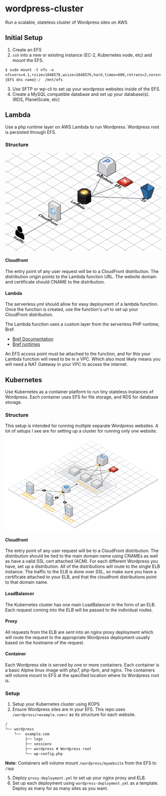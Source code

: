 # wordpress-cluster

Run a scalable, stateless cluster of Wordpress sites on AWS

## Initial Setup

1. Create an EFS
2. `ssh` into a new or existing instance (EC-2, Kubernetes node, etc) and mount the EFS.

```
$ sudo mount -t nfs -o nfsvers=4.1,rsize=1048576,wsize=1048576,hard,timeo=600,retrans=2,noresvport {EFS dns name}:/  /mnt/efs
```

3. Use SFTP or wp-cli to set up your wordpress websites inside of the EFS.
4. Create a MySQL compatible database and set up your database(s). (RDS, PlanetScale, etc)

## Lambda

Use a php runtime layer on AWS Lambda to run Wordpress. Wordpress root is persisted through EFS.

### Structure

![](docs/infra-lambda.svg)

#### Cloudfront

The entry point of any user request will be to a CloudFront distribution. The distribution origin points to the Lambda function URL. The website domain and certificate should CNAME to the distribution.

#### Lambda

The serverless.yml should allow for easy deployment of a lambda function. Once the function is created, use the function's url to set up your CloudFront distribution.

The Lambda function uses a custom layer from the serverless PHP runtime, Bref.

- [Bref Documentation](https://bref.sh/docs)
- [Bref runtimes](https://runtimes.bref.sh/)

An EFS access point must be attached to the function, and for this your Lambda function will need to be in a VPC. Which also most likely means you will need a NAT Gateway in your VPC to access the internet.

## Kubernetes

Use Kubernetes as a container platform to run tiny stateless instances of Wordpress. Each container uses EFS for file storage, and RDS for database storage.

### Structure

This setup is intended for running multiple separate Wordpress websites. A lot of setups I see are for setting up a cluster for running only one website.

![](docs/infra-kube.svg)

#### Cloudfront

The entry point of any user request will be to a CloudFront distribution. The distribution should be tied to the main domain name using CNAMEs as well as have a valid SSL cert attached (ACM). For each different Wordpress you have, set up a distribution. All of the distributions will route to the single ELB instance. The traffic to the ELB is done over SSL, so make sure you have a certificate attached to your ELB, and that the cloudfront distributions point to that domain name.

#### LoadBalancer

The Kubernetes cluster has one main LoadBalancer in the form of an ELB. Each request coming into the ELB will be passed to the individual nodes.

#### Proxy

All requests from the ELB are sent into an nginx proxy deployment which will route the request to the appropriate Wordpress deployment usually based on the hostname of the request.

#### Container

Each Wordpress site is served by one or more containers. Each container is a basic Alpine linux image with php7, php-fpm, and nginx. The containers will volume mount to EFS at the specified location where its Wordpress root is.

### Setup

1. Setup your Kubernetes cluster using KOPS
2. Ensure Wordpress sites are in your EFS. This repo uses `/wordpress/<example.com>/` as its structure for each website.

```
/
└── wordpress
    └──  example.com
         ├── logs
         ├── sessions
         ├── wordpress # Wordpress root
         └── wp-config.php
```

**Note:** Containers will volume mount `/wordpress/mywebsite` from the EFS to `/app`

5. Deploy `proxy-deployment.yml` to set up your nginx proxy and ELB.
6. Set up each deployment using `wordpress-deployment.yml` as a template. Deploy as many for as many sites as you want.
